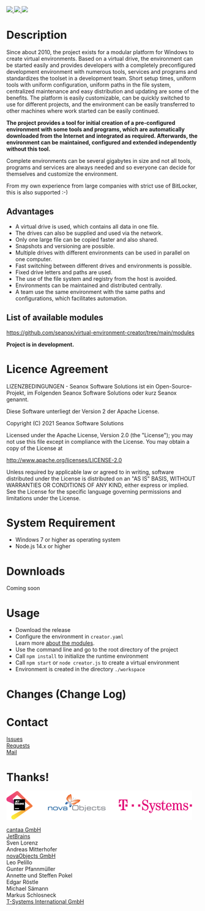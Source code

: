 <p>
  <a href="https://github.com/seanox/virtual-environment-creator/pulls">
    <img src="https://img.shields.io/badge/maintenance-active-green?style=for-the-badge">
  </a>  
  <a href="https://github.com/seanox/virtual-environment-creator/issues">
    <img src="https://img.shields.io/badge/maintenance-active-green?style=for-the-badge">
  </a>
  <a href="http://seanox.de/contact">
    <img src="https://img.shields.io/badge/support-active-green?style=for-the-badge">
  </a>
</p>


# Description
Since about 2010, the project exists for a modular platform for Windows to
create virtual environments. Based on a virtual drive, the environment can be
started easily and provides developers with a completely preconfigured
development environment with numerous tools, services and  programs and
standardizes the toolset in a development team. Short setup times, uniform
tools with uniform configuration, uniform paths in the file system, centralized
maintenance and easy distribution and updating are some of the benefits. The
platform is easily customizable, can be quickly switched to use for different
projects, and the environment can be easily transferred to other machines where
work started can be easily continued.

__The project provides a tool for initial creation of a pre-configured
environment with some tools and programs, which are automatically downloaded
from the Internet and integrated as required. Afterwards, the environment can
be maintained, configured and extended independently without this tool.__

Complete environments can be several gigabytes in size and not all tools,
programs and services are always needed and so everyone can decide for
themselves and customize the environment.

From my own experience from large companies with strict use of BitLocker, this
is also supported :-)


## Advantages
- A virtual drive is used, which contains all data in one file.
- The drives can also be supplied and used via the network.
- Only one large file can be copied faster and also shared.
- Snapshots and versioning are possible.
- Multiple drives with different environments can be used in parallel on one computer. 
- Fast switching between different drives and environments is possible.
- Fixed drive letters and paths are used.
- The use of the file system and registry from the host is avoided.
- Environments can be maintained and distributed centrally.
- A team use the same environment with the same paths and configurations, which facilitates automation.


## List of available modules 
https://github.com/seanox/virtual-environment-creator/tree/main/modules

__Project is in development.__


# Licence Agreement
LIZENZBEDINGUNGEN - Seanox Software Solutions ist ein Open-Source-Projekt, im
Folgenden Seanox Software Solutions oder kurz Seanox genannt.

Diese Software unterliegt der Version 2 der Apache License.

Copyright (C) 2021 Seanox Software Solutions

Licensed under the Apache License, Version 2.0 (the "License"); you may not use
this file except in compliance with the License. You may obtain a copy of the
License at

http://www.apache.org/licenses/LICENSE-2.0

Unless required by applicable law or agreed to in writing, software distributed
under the License is distributed on an "AS IS" BASIS, WITHOUT WARRANTIES OR
CONDITIONS OF ANY KIND, either express or implied. See the License for the
specific language governing permissions and limitations under the License.


# System Requirement
- Windows 7 or higher as operating system
- Node.js 14.x or higher


# Downloads
Coming soon


# Usage
- Download the release
- Configure the environment in `creator.yaml`  
  Learn more [about the modules](/modules/README.md).
- Use the command line and go to the root directory of the project
- Call `npm install` to initialize the runtime environment
- Call `npm start` or `node creator.js` to create a virtual environment
- Environment is created in the directory `./workspace`


# Changes (Change Log)


# Contact
[Issues](https://github.com/seanox/virtual-environment-creator/issues)  
[Requests](https://github.com/seanox/virtual-environment-creator/pulls)  
[Mail](http://seanox.de/contact)


# Thanks!
<img src="https://raw.githubusercontent.com/seanox/seanox/master/sources/resources/images/thanks.png">

[cantaa GmbH](https://cantaa.de/)  
[JetBrains](https://www.jetbrains.com/?from=seanox)  
Sven Lorenz  
Andreas Mitterhofer  
[novaObjects GmbH](https://www.novaobjects.de)  
Leo Pelillo  
Gunter Pfannm&uuml;ller  
Annette und Steffen Pokel  
Edgar R&ouml;stle  
Michael S&auml;mann  
Markus Schlosneck  
[T-Systems International GmbH](https://www.t-systems.com)